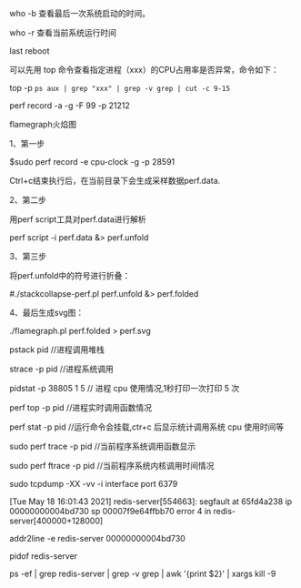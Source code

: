 who -b 查看最后一次系统启动的时间。

who -r 查看当前系统运行时间

last reboot

可以先用 top 命令查看指定进程（xxx）的CPU占用率是否异常，命令如下：

top -p `ps aux | grep "xxx" | grep -v grep | cut -c 9-15`

perf record -a -g -F 99 -p 21212

flamegraph火焰图

1、第一步

$sudo perf record -e cpu-clock -g -p 28591

Ctrl+c结束执行后，在当前目录下会生成采样数据perf.data.

2、第二步

用perf script工具对perf.data进行解析

perf script -i perf.data &> perf.unfold

3、第三步

将perf.unfold中的符号进行折叠：

#./stackcollapse-perf.pl perf.unfold &> perf.folded

4、最后生成svg图：

./flamegraph.pl perf.folded > perf.svg

pstack pid //进程调用堆栈

strace -p pid //进程系统调用

pidstat -p 38805 1 5 // 进程 cpu 使用情况,1秒打印一次打印 5 次

perf top -p pid //进程实时调用函数情况

perf stat -p pid //运行命令会挂载,ctr+c 后显示统计调用系统 cpu 使用时间等

sudo perf trace -p pid //当前程序系统调用函数显示

sudo perf ftrace -p pid //当前程序系统内核调用时间情况

sudo tcpdump -XX -vv -i interface port 6379

[Tue May 18 16:01:43 2021] redis-server[554663]: segfault at 65fd4a238 ip 00000000004bd730 sp 00007f9e64ffbb70 error 4 in redis-server[400000+128000]

addr2line -e redis-server 00000000004bd730

pidof redis-server

ps -ef | grep redis-server | grep -v grep | awk '{print $2}' | xargs kill -9
